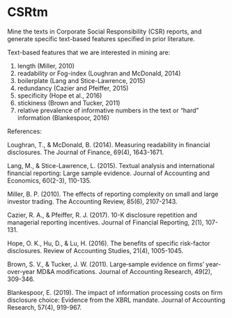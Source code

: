 # CSRtm

Mine the texts in Corporate Social Responsibility (CSR) reports, and generate specific text-based features specified in prior literature.

Text-based features that we are interested in mining are:

1. length (Miller, 2010)
2. readability or Fog-index  (Loughran and McDonald, 2014)
3. boilerplate (Lang and Stice-Lawrence, 2015)
4. redundancy (Cazier and Pfeiffer, 2015)
5. specificity (Hope et al., 2016)
6. stickiness (Brown and Tucker, 2011)
7. relative prevalence of informative numbers in the text or “hard” information (Blankespoor, 2016)

References:

Loughran, T., & McDonald, B. (2014). Measuring readability in financial disclosures. The Journal of Finance, 69(4), 1643-1671.

Lang, M., & Stice-Lawrence, L. (2015). Textual analysis and international financial reporting: Large sample evidence. Journal of Accounting and Economics, 60(2-3), 110-135.

Miller, B. P. (2010). The effects of reporting complexity on small and large investor trading. The Accounting Review, 85(6), 2107-2143.

Cazier, R. A., & Pfeiffer, R. J. (2017). 10-K disclosure repetition and managerial reporting incentives. Journal of Financial Reporting, 2(1), 107-131.

Hope, O. K., Hu, D., & Lu, H. (2016). The benefits of specific risk-factor disclosures. Review of Accounting Studies, 21(4), 1005-1045.

Brown, S. V., & Tucker, J. W. (2011). Large‐sample evidence on firms’ year‐over‐year MD&A modifications. Journal of Accounting Research, 49(2), 309-346.

Blankespoor, E. (2019). The impact of information processing costs on firm disclosure choice: Evidence from the XBRL mandate. Journal of Accounting Research, 57(4), 919-967.
